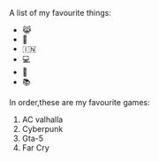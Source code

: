 A list of my favourite things:
- 😹
- 🐶
- 🇮🇳
- 💻
- 🥘
- 📚

In order,these are my favourite games:
1. AC valhalla
2. Cyberpunk
3. Gta-5
4. Far Cry

